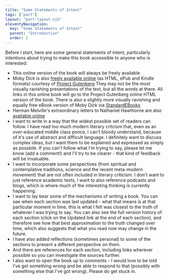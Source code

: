 ```yaml
---
title: "Some Statements of Intent"
tags: ["part"]
layout: "part-layout.njk"
eleventyNavigation:
  key: "Some Statements of Intent"
  parent: "Introduction"
  order: 2
---
```

Before I start, here are some general statements of intent, particularly intentions about trying to make this book accessible to anyone who is interested:
- This online version of the book will always be freely available</li>
- Moby Dick is also <a rel="noopener" href="https://www.gutenberg.org/ebooks/2489" target="_blank" title="Moby Dick on Project Gutenberg">freely available online</a> (as HTML, ePub and Kindle formats) courtesy of <a href="https://www.gutenberg.org/wiki/Main_Page" title="Project Gutenberg home page">Project Gutenberg</a> They may not be the most visually ravishing presentations of the text, but all the words at there. All links in this online book will go to the Project Gutenberg online HTML version of the book.  There is also a slightly more visually ravishing and equally free eBook version of Moby Dick via <a href="https://standardebooks.org/ebooks/herman-melville/moby-dick" title="StandardEBook version of Moby Dick">StandardEBooks</a> 
- Herman Melville's extraordinary letters to Nathaniel Hawthorne are also <a href="http://www.melville.org/corresp.htm">available online</a>
- I want to write in a way that the widest possible set of readers can follow.  I have read too much modern literary critcism that, even as an over-educated middle class ponce, I can't bloody understand, because of it's use of abstract and difficult language. I definitely want to discuss complex ideas, but I want them to be explained and expressed as simply as possbile.  If you can't follow what I'm trying to say, please let me know (add a comment!) and I'll try to be clearer - that kind of feedback will be invaluable.
- I want to incorporate some perspectives (from spiritual and contemplative traditions, science and the recent meta-modern movement) that are not often included in literary criticism.  I don't want to just reference academic texts, I want to also reference podcasts and blogs, which is where much of the interesting thinking is currently happening.
- I want to lay bear some of the mechanisms of writing a book.  You can see when each section was last updated - what that means is at that particular moment in time, this is what I felt was closest to the truth of whatever I was trying to say.  You can also see the full version history of each section (click on the Updated link at the end of each section), and therefore see how that best approximation to the truth changed over time, which also suggests that what you read now may change in the future.
- I have also added reflections (sometimes personal) to some of the sections to present a different perspective on them.
- And there are references for each section, including links wherever possible so you can investigate the sources further.
- I also want to open the book up to comments - I would love to be told I've got something wrong and be able to respond to that (possibly with something else that I've got wrong).  Please do get stuck in.